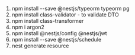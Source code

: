 1. npm install --save @nestjs/typeorm typeorm pg
2. npm install class-validator - to validate DTO
3. npm install class-transformer
4. npm i argon2
5. npm install @nestjs/config @nestjs/jwt
6. npm install --save @nestjs/schedule
7. nest generate resource